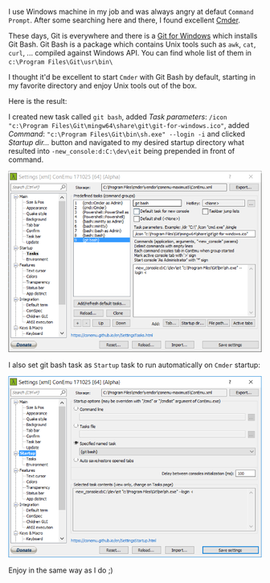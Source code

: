 I use Windows machine in my job and was always angry at defaut `Command Prompt`. After some searching here and there, I found excellent [Cmder](http://cmder.net/). 

These days, Git is everywhere and there is a [Git for Windows](https://git-scm.com/download/win) which installs Git Bash.
Git Bash is a package which contains Unix tools such as `awk`, `cat`, `curl`, ... compiled against Windows API. You can find whole list of them in `c:\Program Files\Git\usr\bin\`

I thought it'd be excellent to start `Cmder` with Git Bash by default, starting in my favorite directory and enjoy Unix tools out of the box. 

Here is the result:

I created new task called `git bash`, added _Task parameters_: `/icon "c:\Program Files\Git\mingw64\share\git\git-for-windows.ico"`, added _Command_: `"c:\Program Files\Git\bin\sh.exe" --login -i` and clicked _Startup dir..._ button and navigated to my desired startup directory what resulted into `-new_console:d:C:\dev\eit` being prepended in front of command.

![Git Bash task in Cmder](cmder-task-snip.PNG)

I also set git bash task as `Startup` task to run automatically on `Cmder` startup:

![Startup task in Cmder](cmder-startup-snip.PNG)

Enjoy in the same way as I do ;)

